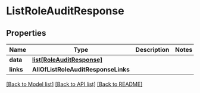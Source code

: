 # ListRoleAuditResponse

## Properties
Name | Type | Description | Notes
------------ | ------------- | ------------- | -------------
**data** | [**list[RoleAuditResponse]**](RoleAuditResponse.md) |  | 
**links** | **AllOfListRoleAuditResponseLinks** |  | 

[[Back to Model list]](../README.md#documentation-for-models) [[Back to API list]](../README.md#documentation-for-api-endpoints) [[Back to README]](../README.md)

